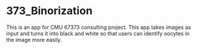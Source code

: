 # 373_Binorization
This is an app for CMU 67373 consulting project. This app takes images as input and turns it into black and white so that users can identify oocytes in the image more easily. 
